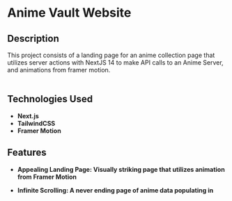 <h1>Anime Vault Website</h1>



<h2>Description</h2>
This project consists of a landing page for an anime collection page that utilizes server actions with NextJS 14 to make API calls to an Anime Server, and animations from framer motion.
<br />
<br />

<h2>Technologies Used</h2>

- <b> Next.js 
- <b> TailwindCSS
- <b> Framer Motion

<h2>Features</h2>

- **Appealing Landing Page**: Visually striking page that utilizes animation from Framer Motion

- **Infinite Scrolling**: A never ending page of anime data populating in
